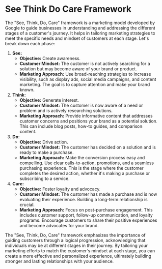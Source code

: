 # See Think Do Care Framework

The "See, Think, Do, Care" framework is a marketing model developed by Google to guide businesses in understanding and addressing the different stages of a customer's journey. It helps in tailoring marketing strategies to meet the specific needs and mindset of customers at each stage. Let's break down each phase:

1. **See:**
    - **Objective:** Create awareness.
    - **Customer Mindset:** The customer is not actively searching for a solution but may become aware of your brand or product.
    - **Marketing Approach:** Use broad-reaching strategies to increase visibility, such as display ads, social media campaigns, and content marketing. The goal is to capture attention and make your brand known.
2. **Think:**
    - **Objective:** Generate interest.
    - **Customer Mindset:** The customer is now aware of a need or problem and is actively researching solutions.
    - **Marketing Approach:** Provide informative content that addresses customer concerns and positions your brand as a potential solution. This can include blog posts, how-to guides, and comparison content.
3. **Do:**
    - **Objective:** Drive action.
    - **Customer Mindset:** The customer has decided on a solution and is ready to make a purchase.
    - **Marketing Approach:** Make the conversion process easy and compelling. Use clear calls-to-action, promotions, and a seamless purchasing experience. This is the stage where the customer completes the desired action, whether it's making a purchase or subscribing to a service.
4. **Care:**
    - **Objective:** Foster loyalty and advocacy.
    - **Customer Mindset:** The customer has made a purchase and is now evaluating their experience. Building a long-term relationship is crucial.
    - **Marketing Approach:** Focus on post-purchase engagement. This includes customer support, follow-up communication, and loyalty programs. Encourage customers to share their positive experiences and become advocates for your brand.

The "See, Think, Do, Care" framework emphasizes the importance of guiding customers through a logical progression, acknowledging that individuals may be at different stages in their journey. By tailoring your marketing efforts to match the customer's mindset at each stage, you can create a more effective and personalized experience, ultimately building stronger and lasting relationships with your audience.